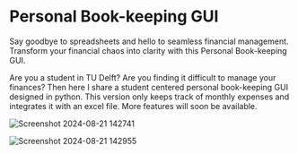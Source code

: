 # Personal Book-keeping GUI
Say goodbye to spreadsheets and hello to seamless financial management. Transform your financial chaos into clarity with this Personal Book-keeping GUI.

Are you a student in TU Delft? Are you finding it difficult to manage your finances? Then here I share a student centered personal book-keeping GUI designed in python. 
This version only keeps track of monthly expenses and integrates it with an excel file. More features will soon be available.


![Screenshot 2024-08-21 142741](https://github.com/user-attachments/assets/ee24398b-b5cc-4f26-a1a4-1152773f703d)


![Screenshot 2024-08-21 142955](https://github.com/user-attachments/assets/d6fa4747-2f12-4955-9bc9-86c366d881a4)

